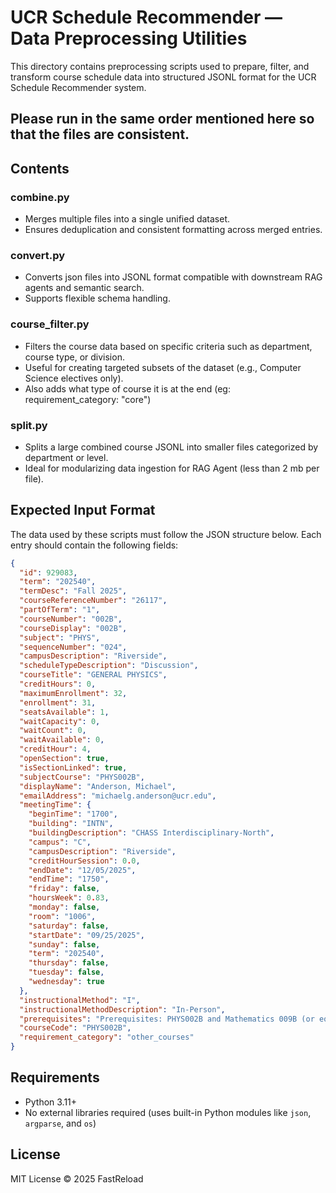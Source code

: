 # UCR Schedule Recommender — Data Preprocessing Utilities

This directory contains preprocessing scripts used to prepare, filter, and transform course schedule data into structured JSONL format for the UCR Schedule Recommender system.

## Please run in the same order mentioned here so that the files are consistent.

## Contents

### combine.py
- Merges multiple files into a single unified dataset.
- Ensures deduplication and consistent formatting across merged entries.

### convert.py
- Converts json files into JSONL format compatible with downstream RAG agents and semantic search.
- Supports flexible schema handling.

### course_filter.py
- Filters the course data based on specific criteria such as department, course type, or division.
- Useful for creating targeted subsets of the dataset (e.g., Computer Science electives only).
- Also adds what type of course it is at the end (eg: requirement_category: "core")

### split.py
- Splits a large combined course JSONL into smaller files categorized by department or level.
- Ideal for modularizing data ingestion for RAG Agent (less than 2 mb per file).

## Expected Input Format

The data used by these scripts must follow the JSON structure below. Each entry should contain the following fields:

```json
{
  "id": 929083,
  "term": "202540",
  "termDesc": "Fall 2025",
  "courseReferenceNumber": "26117",
  "partOfTerm": "1",
  "courseNumber": "002B",
  "courseDisplay": "002B",
  "subject": "PHYS",
  "sequenceNumber": "024",
  "campusDescription": "Riverside",
  "scheduleTypeDescription": "Discussion",
  "courseTitle": "GENERAL PHYSICS",
  "creditHours": 0,
  "maximumEnrollment": 32,
  "enrollment": 31,
  "seatsAvailable": 1,
  "waitCapacity": 0,
  "waitCount": 0,
  "waitAvailable": 0,
  "creditHour": 4,
  "openSection": true,
  "isSectionLinked": true,
  "subjectCourse": "PHYS002B",
  "displayName": "Anderson, Michael",
  "emailAddress": "michaelg.anderson@ucr.edu",
  "meetingTime": {
    "beginTime": "1700",
    "building": "INTN",
    "buildingDescription": "CHASS Interdisciplinary-North",
    "campus": "C",
    "campusDescription": "Riverside",
    "creditHourSession": 0.0,
    "endDate": "12/05/2025",
    "endTime": "1750",
    "friday": false,
    "hoursWeek": 0.83,
    "monday": false,
    "room": "1006",
    "saturday": false,
    "startDate": "09/25/2025",
    "sunday": false,
    "term": "202540",
    "thursday": false,
    "tuesday": false,
    "wednesday": true
  },
  "instructionalMethod": "I",
  "instructionalMethodDescription": "In-Person",
  "prerequisites": "Prerequisites: PHYS002B and Mathematics 009B (or equivalents)",
  "courseCode": "PHYS002B",
  "requirement_category": "other_courses"
}
```


## Requirements

- Python 3.11+
- No external libraries required (uses built-in Python modules like `json`, `argparse`, and `os`)

## License

MIT License © 2025 FastReload
